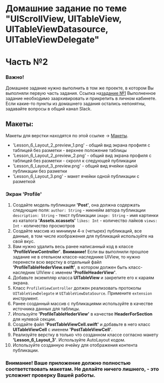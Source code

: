 # Домашние задание по теме "UIScrollView, UITableView, UITableViewDatasource, UITableViewDelegate"
# Часть №2

### Важно! 
Домашнее задание нужно выполнить в том же проекте, в котором Вы выполняли первую часть задания. Ссылка на[задание №1](https://github.com/netology-code/iosui-homeworks/edit/master/2.3/2.3.part_1.md)
Выполненное задание необходимо заархивировать и прикрепить в личном кабинете. Если какие-то пункты из домашнего задания остались непонятны, задавайте вопросы в общий канал Slack.

## Макеты:
Макеты для верстки находятся по этой ссылке -> [Макеты](https://github.com/netology-code/iosui-homeworks/tree/master/2.3/TableView_ScrollView_макеты). 

- 'Lesson_6_Layout_2_preview_1.png' - общий вид экрана профиля с таблицей без разметки - верхнее положение таблицы
- 'Lesson_6_Layout_2_preview_2.png' - общий вид экрана профиля с таблицей без разметки - скролл к следующей публикации
- 'Lesson_6_Layout_3_preview.png' - общий вид ячейки одной публикации без разметки
- 'Lesson_6_Layout_3.png' - макет ячейки одной публикации с разметкой

### Экран 'Profile'
1. Создайте модель публикации <b>'Post'</b>, она должна содержать следующие поля: 
`author: String` - никнейм автора публикации
`description: String` - текст публикации
`image: String` - имя картинки из каталога <b>'Assets.xcassets'</b>
`likes: Int` - количество лайков 
`views: Int` - количество просмотров
2. Создайте массив из минимум 4-х (четырех) публикаций, все данные, в том числе изображения для публикаций используйте на свой вкус. 
3. Вам нужно удалить весь ранее написанный код в классе <b>'ProfileViewController'</b>. **Внимание!** Если вы выполнили прошлое задание не в отельном классе-наследнике UIView, то нужно перенести всю верстку в отдельный файл <b>'ProfileTableHederView.swift'</b>, в котором должен быть класс-наследник UIView с именем <b>'ProfileHeaderView'</b>.
4. Добавьте экземпляр класса <b>UITableView</b> и закрепите его к караям экрана.
5. Класс `ProfileViewController` должен реализовать протоколы `UITableViewDelegate` и `UITableViewDataSource`. Примените `extension` инструмент.
6. Ранее созданный массив с публикациями используйте в качестве источника данных для таблицы.
7. Ипользуйте **'ProfileTableHederView'** в качестве **HeaderForSection** для нулевой секции. 
8. Создайте файл <b>'PostTableViewCell.swift'</b> и добавьте в него класс <b>UITableViewCell</b> с именем <b>'PostTableViewCell'</b>.
9. Реализуйте верстку в только что созданном классе согласно макету <b>'Lesson_6_Layout_3'</b>. Используйте AutoLayout кодом.
10. Используйте созданную ячейку для отображения контента публикации.

### Внимание! Ваше приложение должно полностью соответствовать макетам. Не делайте ничего лишнего, - это усложнит проверку Вашей работы.
